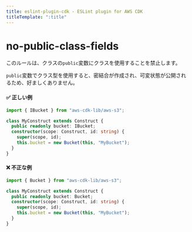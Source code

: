 ```yaml
---
title: eslint-plugin-cdk - ESLint plugin for AWS CDK
titleTemplate: ":title"
---
```


# no-public-class-fields

このルールは、クラスの`public`変数にクラスを使用することを禁止します。

`public`変数でクラス型を使用すると、密結合が作成され、可変状態が公開されるため、好ましくありません。

#### ✅ 正しい例

```ts
import { IBucket } from "aws-cdk-lib/aws-s3";

class MyConstruct extends Construct {
  public readonly bucket: IBucket;
  constructor(scope: Construct, id: string) {
    super(scope, id);
    this.bucket = new Bucket(this, "MyBucket");
  }
}
```

#### ❌ 不正な例

```ts
import { Bucket } from "aws-cdk-lib/aws-s3";

class MyConstruct extends Construct {
  public readonly bucket: Bucket;
  constructor(scope: Construct, id: string) {
    super(scope, id);
    this.bucket = new Bucket(this, "MyBucket");
  }
}
```
